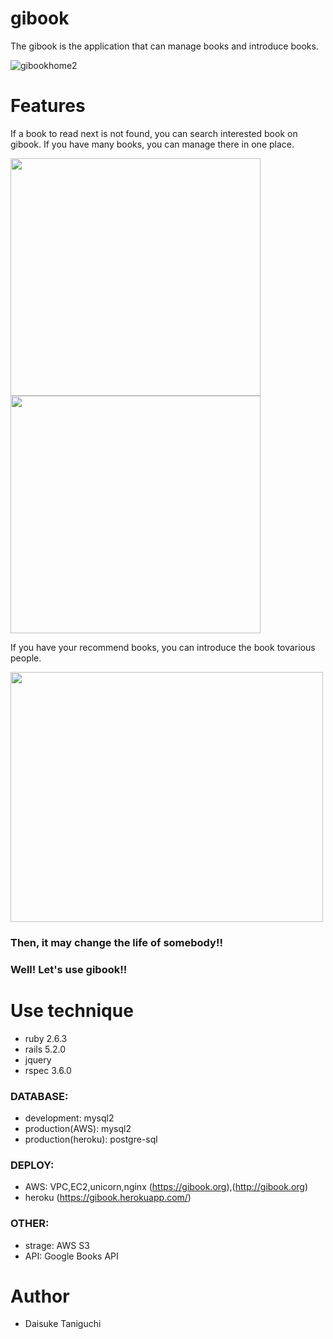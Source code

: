 # gibook

The gibook is the application that can manage books and introduce books. 

![gibookhome2](https://user-images.githubusercontent.com/62994067/82750356-94a57180-9dea-11ea-9901-81490c588660.png)


# Features
If a book to read next is not found, you can search interested book on gibook.
If you have many books, you can manage there in one place.

<img src="https://user-images.githubusercontent.com/62994067/82750375-b56dc700-9dea-11ea-99ea-5344a3095112.png" width="400px" height="380px">            <img src="https://user-images.githubusercontent.com/62994067/82750391-cb7b8780-9dea-11ea-8247-da7d43dce27f.png" width="400px" height="380px">


If you have your recommend books, you can introduce the book tovarious people.

<img src="https://user-images.githubusercontent.com/62994067/82750408-e4843880-9dea-11ea-8186-3fbfee2fc385.png" width="500px" height="400px">

### Then, it may change the life of somebody!! 
### Well! Let's use gibook!!


# Use technique
* ruby 2.6.3
* rails 5.2.0
* jquery
* rspec 3.6.0

### DATABASE:
* development: mysql2
* production(AWS): mysql2
* production(heroku): postgre-sql

### DEPLOY:
* AWS: VPC,EC2,unicorn,nginx (https://gibook.org),(http://gibook.org)
* heroku (https://gibook.herokuapp.com/)

### OTHER:
* strage: AWS S3
* API: Google Books API


# Author
* Daisuke Taniguchi